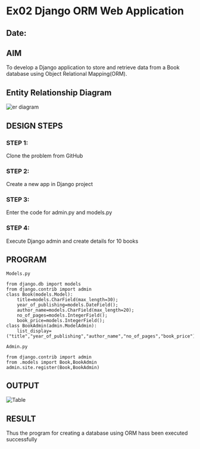 # Ex02 Django ORM Web Application
## Date: 

## AIM
To develop a Django application to store and retrieve data from a Book database using Object Relational Mapping(ORM).

## Entity Relationship Diagram
![er diagram](https://github.com/KMSusindhar/ORM/assets/155904197/8f768a4a-3b83-412c-b8d8-b907367e1bbe)


## DESIGN STEPS

### STEP 1:
Clone the problem from GitHub

### STEP 2:
Create a new app in Django project

### STEP 3:
Enter the code for admin.py and models.py

### STEP 4:
Execute Django admin and create details for 10 books

## PROGRAM
```
Models.py

from django.db import models
from django.contrib import admin
class Book(models.Model):
    title=models.CharField(max_length=30);
    year_of_publishing=models.DateField();
    author_name=models.CharField(max_length=20);
    no_of_pages=models.IntegerField();
    book_price=models.IntegerField();
class BookAdmin(admin.ModelAdmin):
    list_display=("title","year_of_publishing","author_name","no_of_pages","book_price");

Admin.py

from django.contrib import admin
from .models import Book,BookAdmin 
admin.site.register(Book,BookAdmin)
```
## OUTPUT

![Table ](https://github.com/KMSusindhar/ORM/assets/155904197/ace0dee7-9920-46e0-8d52-a78b26f08f6a)


## RESULT
Thus the program for creating a database using ORM hass been executed successfully
